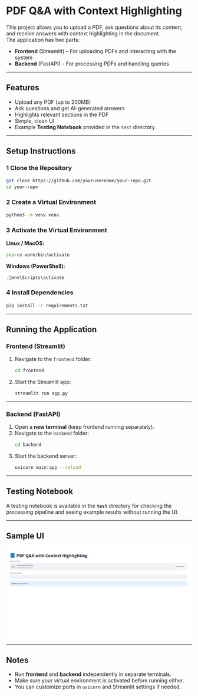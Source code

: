 #  PDF Q&A with Context Highlighting

This project allows you to upload a PDF, ask questions about its content, and receive answers with context highlighting in the document.  
The application has two parts:  

- **Frontend** (Streamlit) – For uploading PDFs and interacting with the system  
- **Backend** (FastAPI) – For processing PDFs and handling queries  

---

##  Features
- Upload any PDF (up to 200MB)  
- Ask questions and get AI-generated answers  
- Highlights relevant sections in the PDF  
- Simple, clean UI  
- Example **Testing Notebook** provided in the `test` directory  

---

##  Setup Instructions

### 1️ Clone the Repository
```bash
git clone https://github.com/yourusername/your-repo.git
cd your-repo
```

### 2️ Create a Virtual Environment
```bash
python3 -m venv venv
```

### 3️ Activate the Virtual Environment

**Linux / MacOS:**
```bash
source venv/bin/activate
```

**Windows (PowerShell):**
```powershell
.env\Scripts\activate
```

### 4️ Install Dependencies
```bash
pip install -r requirements.txt
```

---

##  Running the Application

### **Frontend (Streamlit)**
1. Navigate to the `frontend` folder:
   ```bash
   cd frontend
   ```
2. Start the Streamlit app:
   ```bash
   streamlit run app.py
   ```

---

### **Backend (FastAPI)**
1. Open a **new terminal** (keep frontend running separately).
2. Navigate to the `backend` folder:
   ```bash
   cd backend
   ```
3. Start the backend server:
   ```bash
   uvicorn main:app --reload
   ```

---

##  Testing Notebook
A testing notebook is available in the **`test`** directory for checking the processing pipeline and seeing example results without running the UI.

---

##  Sample UI

![Alt text](images/ui.png)



---

##  Notes
- Run **frontend** and **backend** independently in separate terminals.  
- Make sure your virtual environment is activated before running either.  
- You can customize ports in `uvicorn` and Streamlit settings if needed.
